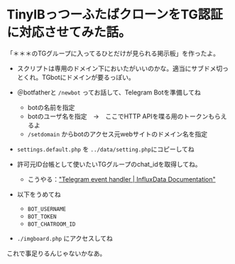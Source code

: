 
# TinyIBっつーふたばクローンをTG認証に対応させてみた話。

「＊＊＊のTGグループに入ってるひとだけが見られる掲示板」を作ったよ。

- スクリプトは専用のドメイン下においたがいいのかな。適当にサブドメ切っとくれ。TGbotにドメインが要るっぽい。

- ＠botfatherと `/newbot` ってお話して、Telegram Botを準備してね
  - botの名前を指定
  - botのユーザ名を指定　→　ここでHTTP APIを喋る用のトークンもらえるよ
  - `/setdomain` からbotのアクセス元webサイトのドメイン名を指定

- `settings.default.php` を `../data/setting.php`にコピーしてね

- 許可元ID台帳として使いたいTGグループのchat_idを取得してね。
  - こうやる：["Telegram event handler | InfluxData Documentation"](https://docs.influxdata.com/kapacitor/v1.5/event_handlers/telegram/#get-your-telegram-chat-id)

- 以下をうめてね
  - `BOT_USERNAME`
  - `BOT_TOKEN`
  - `BOT_CHATROOM_ID`

- `./imgboard.php` にアクセスしてね
 
これで事足りるんじゃないかなあ。
